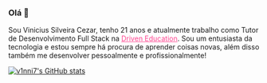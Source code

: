 ### Olá 👋

Sou Vinicius Silveira Cezar, tenho 21 anos e atualmente trabalho como Tutor de Desenvolvimento Full Stack na <a href="https://www.driven.com.br/" style="color: #ff4791 !important" target="_blank" color=" #ff4791">Driven Education</a>. Sou um entusiasta da tecnologia e estou sempre há procura de aprender coisas novas, além disso também me desenvolver pessoalmente e profissionalmente!

[![v1nni7's GitHub stats](https://github-readme-stats.vercel.app/api?username=v1nni7&count_private=true&theme=onedark)](https://github.com/v1nni7)
